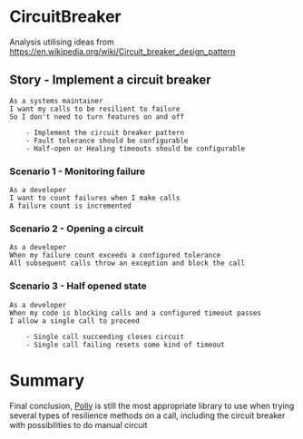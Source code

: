 # CircuitBreaker
Analysis utilising ideas from https://en.wikipedia.org/wiki/Circuit_breaker_design_pattern

## Story - Implement a circuit breaker

    As a systems maintainer
    I want my calls to be resilient to failure
    So I don't need to turn features on and off

        - Implement the circuit breaker pattern
        - Fault tolerance should be configurable
        - Half-open or Healing timeouts should be configurable


### Scenario 1 - Monitoring failure

    As a developer
    I want to count failures when I make calls
    A failure count is incremented

### Scenario 2 - Opening a circuit

    As a developer
    When my failure count exceeds a configured tolerance
    All subsequent calls throw an exception and block the call

### Scenario 3 -  Half opened state

    As a developer
    When my code is blocking calls and a configured timeout passes
    I allow a single call to proceed

        - Single call succeeding closes circuit
        - Single call failing resets some kind of timeout

# Summary
Final conclusion, [Polly](https://github.com/App-vNext/Polly) is still the most appropriate library to use when trying several types of resilience methods on a call, including the circuit breaker with possibilities to do manual circuit